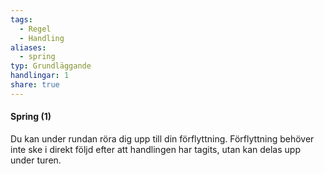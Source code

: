 ```yaml
---
tags:
  - Regel
  - Handling
aliases:
  - spring
typ: Grundläggande
handlingar: 1
share: true
---
```

#### Spring (1)
Du kan under rundan röra dig upp till din förflyttning. Förflyttning behöver inte ske i direkt följd efter att handlingen har tagits, utan kan delas upp under turen. 

